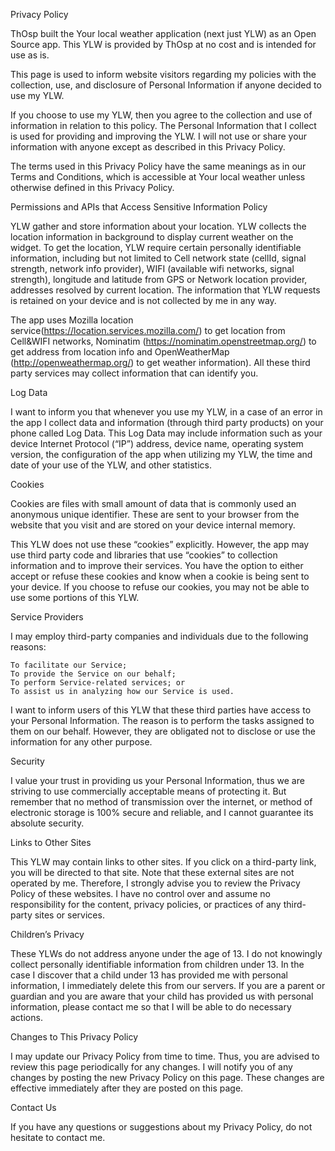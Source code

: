 Privacy Policy

ThOsp built the Your local weather application (next just YLW) as an Open Source app. This YLW is provided by ThOsp at no cost and is intended for use as is.

This page is used to inform website visitors regarding my policies with the collection, use, and disclosure of Personal Information if anyone decided to use my YLW.

If you choose to use my YLW, then you agree to the collection and use of information in relation to this policy. The Personal Information that I collect is used for providing and improving the YLW. I will not use or share your information with anyone except as described in this Privacy Policy.

The terms used in this Privacy Policy have the same meanings as in our Terms and Conditions, which is accessible at Your local weather unless otherwise defined in this Privacy Policy.

Permissions and APIs that Access Sensitive Information Policy

YLW gather and store information about your location. YLW collects the location information in background to display current weather on the widget. To get the location, YLW require certain personally identifiable information, including but not limited to Cell network state (cellId, signal strength, network info provider), WIFI (available wifi networks, signal strength), longitude and latitude from GPS or Network location provider, addresses resolved by current location. The information that YLW requests is retained on your device and is not collected by me in any way.

The app uses Mozilla location service(https://location.services.mozilla.com/) to get location from Cell&WIFI networks, Nominatim (https://nominatim.openstreetmap.org/) to get address from location info and OpenWeatherMap (http://openweathermap.org/) to get weather information). All these third party services may collect information that can identify you.

Log Data

I want to inform you that whenever you use my YLW, in a case of an error in the app I collect data and information (through third party products) on your phone called Log Data. This Log Data may include information such as your device Internet Protocol (“IP”) address, device name, operating system version, the configuration of the app when utilizing my YLW, the time and date of your use of the YLW, and other statistics.

Cookies

Cookies are files with small amount of data that is commonly used an anonymous unique identifier. These are sent to your browser from the website that you visit and are stored on your device internal memory.

This YLW does not use these “cookies” explicitly. However, the app may use third party code and libraries that use “cookies” to collection information and to improve their services. You have the option to either accept or refuse these cookies and know when a cookie is being sent to your device. If you choose to refuse our cookies, you may not be able to use some portions of this YLW.

Service Providers

I may employ third-party companies and individuals due to the following reasons:

    To facilitate our Service;
    To provide the Service on our behalf;
    To perform Service-related services; or
    To assist us in analyzing how our Service is used.

I want to inform users of this YLW that these third parties have access to your Personal Information. The reason is to perform the tasks assigned to them on our behalf. However, they are obligated not to disclose or use the information for any other purpose.

Security

I value your trust in providing us your Personal Information, thus we are striving to use commercially acceptable means of protecting it. But remember that no method of transmission over the internet, or method of electronic storage is 100% secure and reliable, and I cannot guarantee its absolute security.

Links to Other Sites

This YLW may contain links to other sites. If you click on a third-party link, you will be directed to that site. Note that these external sites are not operated by me. Therefore, I strongly advise you to review the Privacy Policy of these websites. I have no control over and assume no responsibility for the content, privacy policies, or practices of any third-party sites or services.

Children’s Privacy

These YLWs do not address anyone under the age of 13. I do not knowingly collect personally identifiable information from children under 13. In the case I discover that a child under 13 has provided me with personal information, I immediately delete this from our servers. If you are a parent or guardian and you are aware that your child has provided us with personal information, please contact me so that I will be able to do necessary actions.

Changes to This Privacy Policy

I may update our Privacy Policy from time to time. Thus, you are advised to review this page periodically for any changes. I will notify you of any changes by posting the new Privacy Policy on this page. These changes are effective immediately after they are posted on this page.

Contact Us

If you have any questions or suggestions about my Privacy Policy, do not hesitate to contact me.
